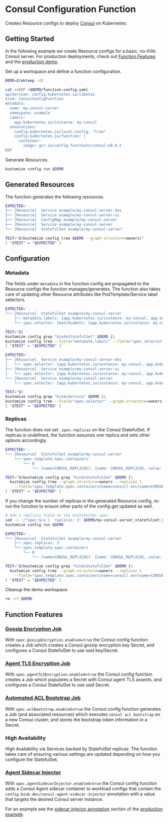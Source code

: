 [consul]: https://www.consul.io/
[gossip-encryption]: https://learn.hashicorp.com/consul/security-networking/agent-encryption
[agent-tls]: https://learn.hashicorp.com/consul/security-networking/certificates
[acl-bootstrap]: https://learn.hashicorp.com/consul/day-0/acl-guide
[agent-sidecar]: https://www.consul.io/docs/agent/basics.html

# Consul Configuration Function

Creates Resource configs to deploy [Consul][consul] on Kubernetes.

## Getting Started

In the following example we create Resource configs for a basic, no-frills
Consul server. For production deployments, check out [Function
Features](#function-features) and the [production
demo](./productionExample.md).

Set up a workspace and define a function configuration.
<!-- @createFunctionConfig @test -->
```sh
DEMO=$(mktemp -d)

cat <<EOF >$DEMO/function-config.yaml
apiVersion: config.kubernetes.io/v1beta1
kind: ConsulConfigFunction
metadata:
  name: my-consul-server
  namespace: example
  labels:
    app.kubernetes.io/instance: my-consul
  annotations:
    config.kubernetes.io/local-config: "true"
    config.kubernetes.io/function: |
      container:
        image: gcr.io/config-functions/consul:v0.0.2
EOF
```

Generate Resources.
<!-- @generateInitialResources @test -->
```sh
kustomize config run $DEMO
```

## Generated Resources

The function generates the following resources.
<!-- @verifyResources @test -->
```sh
EXPECTED='.
├── [Resource]  Service example/my-consul-server-dns
├── [Resource]  Service example/my-consul-server-ui
├── [Resource]  ConfigMap example/my-consul-server
├── [Resource]  Service example/my-consul-server
└── [Resource]  StatefulSet example/my-consul-server'

TEST="$(kustomize config tree $DEMO --graph-structure=owners)"
[ "$TEST" = "$EXPECTED" ]
```

## Configuration

### Metadata

The fields under `metadata` in the function config are propagated to the
Resource configs the function manages/generates. The function also takes care
of updating other Resource attributes like PodTemplate/Service label selectors.

```sh
EXPECTED='.
└── [Resource]  StatefulSet example/my-consul-server
    ├── metadata.labels: {app.kubernetes.io/instance: my-consul, app.kubernetes.io/name: consul-server}
    └── spec.selector: {matchLabels: {app.kubernetes.io/instance: my-consul, app.kubernetes.io/name: consul-server}}'

TEST="$(
kustomize config grep "kind=StatefulSet" $DEMO |\
kustomize config tree --field="metadata.labels" --field="spec.selector" --graph-structure=owners)"
[ "$TEST" = "$EXPECTED" ]

EXPECTED='.
├── [Resource]  Service example/my-consul-server-dns
│   └── spec.selector: {app.kubernetes.io/instance: my-consul, app.kubernetes.io/name: consul-server}
├── [Resource]  Service example/my-consul-server-ui
│   └── spec.selector: {app.kubernetes.io/instance: my-consul, app.kubernetes.io/name: consul-server}
└── [Resource]  Service example/my-consul-server
    └── spec.selector: {app.kubernetes.io/instance: my-consul, app.kubernetes.io/name: consul-server}'

TEST="$(
kustomize config grep "kind=Service" $DEMO |\
kustomize config tree --field="spec.selector" --graph-structure=owners)"
[ "$TEST" = "$EXPECTED" ]
```

### Replicas

The function does not set `.spec.replicas` on the Consul StatefulSet. If
replicas is undefined, the function assumes one replica and sets other options
accordingly.
<!-- @verifyConsulReplicas1 @test -->
```sh
EXPECTED='.
└── [Resource]  StatefulSet example/my-consul-server
    └── spec.template.spec.containers
        └── 0
            └── [name=CONSUL_REPLICAS]: {name: CONSUL_REPLICAS, value: "1"}'

TEST="$(kustomize config grep "kind=StatefulSet" $DEMO |\
  kustomize config tree --graph-structure=owners --replicas \
    --field="spec.template.spec.containers[name=consul].env[name=CONSUL_REPLICAS]")"
[ "$TEST" = "$EXPECTED" ]
```

If you change the number of replicas in the generated Resource config, re-run
the function to ensure other parts of the config get updated as well.
<!-- @verifyConsulReplicas3 @test -->
```sh
# Add a replicas field to the StatefulSet spec.
sed -i '/^spec:$/a \  replicas: 3' $DEMO/my-consul-server_statefulset.yaml
kustomize config run $DEMO

EXPECTED='.
└── [Resource]  StatefulSet example/my-consul-server
    ├── spec.replicas: 3
    └── spec.template.spec.containers
        └── 0
            └── [name=CONSUL_REPLICAS]: {name: CONSUL_REPLICAS, value: "3"}'

TEST="$(kustomize config grep "kind=StatefulSet" $DEMO |\
  kustomize config tree --graph-structure=owners --replicas \
    --field="spec.template.spec.containers[name=consul].env[name=CONSUL_REPLICAS]")"
[ "$TEST" = "$EXPECTED" ]
```

Cleanup the demo workspace.
<!-- @cleanupWorkspace @test -->
```sh
rm -rf $DEMO
```

## Function Features

### [Gossip Encryption Job][gossip-encryption]

With `spec.gossipEncryption.enabled=true` the Consul config function creates a
Job which creates a Consul gossip encryption key Secret, and configures a
Consul StatefulSet to use said key/Secret.

### [Agent TLS Encryption Job][agent-tls]

With `spec.agentTLSEncryption.enabled=true` the Consul config function creates
a Job which populates a Secret with Consul agent TLS assests, and configures a
Consul StatefulSet to use said Secret.

### [Automated ACL Bootstrap Job][acl-bootstrap]

With `spec.aclBootstrap.enabled=true` the Consul config function generates a
Job (and associated resources) which executes `consul acl bootstrap` on a new
Consul cluster, and stores the bootstrap token information in a Secret.

### High Availability

High Availability via Services backed by StatefulSet replicas. The function
takes care of ensuring various settings are updated depending on how you
configure the StatefulSet.

### [Agent Sidecar Injector][agent-sidecar]

With `spec.agentSidecarInjector.enabled=true` the Consul config function adds a
Consul Agent sidecar container to workload configs that contain the
`config.bzub.dev/consul-agent-sidecar-injector` annotation with a value that
targets the desired Consul server instance.

For an example see the [sidecar injector
annotation](./productionExample.md#sidecar-injector-annotation) section of the
[production example](./productionExample.md).
